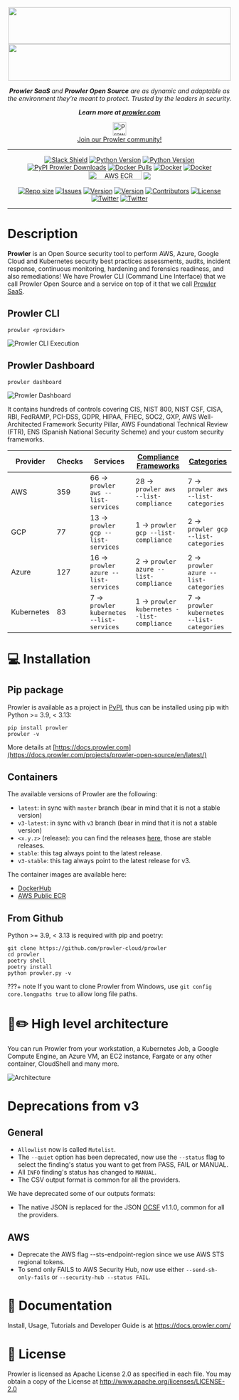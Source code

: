 <p align="center">
  <img align="center" src="https://github.com/prowler-cloud/prowler/blob/master/docs/img/prowler-logo-black.png?raw=True#gh-light-mode-only" width="500" height="83">
  <img align="center" src="https://github.com/prowler-cloud/prowler/blob/master/docs/img/prowler-logo-white.png?raw=True#gh-dark-mode-only" width="500" height="83">
</p>
<p align="center">
  <b><i>Prowler SaaS </b> and <b>Prowler Open Source</b> are as dynamic and adaptable as the environment they’re meant to protect. Trusted by the leaders in security.
</p>
<p align="center">
<b>Learn more at <a href="https://prowler.com">prowler.com</i></b>
</p>

<p align="center">
<a href="https://join.slack.com/t/prowler-workspace/shared_invite/zt-1hix76xsl-2uq222JIXrC7Q8It~9ZNog"><img width="30" height="30" alt="Prowler community on Slack" src="https://github.com/prowler-cloud/prowler/assets/3985464/3617e470-670c-47c9-9794-ce895ebdb627"></a>
  <br>
<a href="https://join.slack.com/t/prowler-workspace/shared_invite/zt-1hix76xsl-2uq222JIXrC7Q8It~9ZNog">Join our Prowler community!</a>
</p>

<hr>
<p align="center">
  <a href="https://join.slack.com/t/prowler-workspace/shared_invite/zt-1hix76xsl-2uq222JIXrC7Q8It~9ZNog"><img alt="Slack Shield" src="https://img.shields.io/badge/slack-prowler-brightgreen.svg?logo=slack"></a>
  <a href="https://pypi.org/project/prowler/"><img alt="Python Version" src="https://img.shields.io/pypi/v/prowler.svg"></a>
  <a href="https://pypi.python.org/pypi/prowler/"><img alt="Python Version" src="https://img.shields.io/pypi/pyversions/prowler.svg"></a>
  <a href="https://pypistats.org/packages/prowler"><img alt="PyPI Prowler Downloads" src="https://img.shields.io/pypi/dw/prowler.svg?label=prowler%20downloads"></a>
  <a href="https://hub.docker.com/r/toniblyx/prowler"><img alt="Docker Pulls" src="https://img.shields.io/docker/pulls/toniblyx/prowler"></a>
  <a href="https://hub.docker.com/r/toniblyx/prowler"><img alt="Docker" src="https://img.shields.io/docker/cloud/build/toniblyx/prowler"></a>
  <a href="https://hub.docker.com/r/toniblyx/prowler"><img alt="Docker" src="https://img.shields.io/docker/image-size/toniblyx/prowler"></a>
  <a href="https://gallery.ecr.aws/prowler-cloud/prowler"><img width="120" height=19" alt="AWS ECR Gallery" src="https://user-images.githubusercontent.com/3985464/151531396-b6535a68-c907-44eb-95a1-a09508178616.png"></a>
  <a href="https://codecov.io/gh/prowler-cloud/prowler"><img src="https://codecov.io/gh/prowler-cloud/prowler/graph/badge.svg?token=OflBGsdpDl"/></a>
</p>
<p align="center">
  <a href="https://github.com/prowler-cloud/prowler"><img alt="Repo size" src="https://img.shields.io/github/repo-size/prowler-cloud/prowler"></a>
  <a href="https://github.com/prowler-cloud/prowler/issues"><img alt="Issues" src="https://img.shields.io/github/issues/prowler-cloud/prowler"></a>
  <a href="https://github.com/prowler-cloud/prowler/releases"><img alt="Version" src="https://img.shields.io/github/v/release/prowler-cloud/prowler?include_prereleases"></a>
  <a href="https://github.com/prowler-cloud/prowler/releases"><img alt="Version" src="https://img.shields.io/github/release-date/prowler-cloud/prowler"></a>
  <a href="https://github.com/prowler-cloud/prowler"><img alt="Contributors" src="https://img.shields.io/github/contributors-anon/prowler-cloud/prowler"></a>
  <a href="https://github.com/prowler-cloud/prowler"><img alt="License" src="https://img.shields.io/github/license/prowler-cloud/prowler"></a>
  <a href="https://twitter.com/ToniBlyx"><img alt="Twitter" src="https://img.shields.io/twitter/follow/toniblyx?style=social"></a>
  <a href="https://twitter.com/prowlercloud"><img alt="Twitter" src="https://img.shields.io/twitter/follow/prowlercloud?style=social"></a>
</p>
<hr>

# Description

**Prowler** is an Open Source security tool to perform AWS, Azure, Google Cloud and Kubernetes security best practices assessments, audits, incident response, continuous monitoring, hardening and forensics readiness, and also remediations! We have Prowler CLI (Command Line Interface) that we call Prowler Open Source and a service on top of it that we call <a href="https://prowler.com">Prowler SaaS</a>.

## Prowler CLI

```console
prowler <provider>
```
![Prowler CLI Execution](docs/img/short-display.png)

## Prowler Dashboard

```console
prowler dashboard
```
![Prowler Dashboard](docs/img/dashboard.png)

It contains hundreds of controls covering CIS, NIST 800, NIST CSF, CISA, RBI, FedRAMP, PCI-DSS, GDPR, HIPAA, FFIEC, SOC2, GXP, AWS Well-Architected Framework Security Pillar, AWS Foundational Technical Review (FTR), ENS (Spanish National Security Scheme) and your custom security frameworks.

| Provider | Checks | Services | [Compliance Frameworks](https://docs.prowler.com/projects/prowler-open-source/en/latest/tutorials/compliance/) | [Categories](https://docs.prowler.com/projects/prowler-open-source/en/latest/tutorials/misc/#categories) |
|---|---|---|---|---|
| AWS | 359 | 66 -> `prowler aws --list-services` | 28 -> `prowler aws --list-compliance` | 7 -> `prowler aws --list-categories` |
| GCP | 77 | 13 -> `prowler gcp --list-services` | 1 -> `prowler gcp --list-compliance` | 2 -> `prowler gcp --list-categories`|
| Azure | 127 | 16 -> `prowler azure --list-services` | 2 -> `prowler azure --list-compliance` | 2 -> `prowler azure --list-categories` |
| Kubernetes | 83 | 7 -> `prowler kubernetes --list-services` | 1 -> `prowler kubernetes --list-compliance` | 7 -> `prowler kubernetes --list-categories` |

# 💻 Installation

## Pip package
Prowler is available as a project in [PyPI](https://pypi.org/project/prowler-cloud/), thus can be installed using pip with Python >= 3.9, < 3.13:

```console
pip install prowler
prowler -v
```
More details at [https://docs.prowler.com](https://docs.prowler.com/projects/prowler-open-source/en/latest/)

## Containers

The available versions of Prowler are the following:

- `latest`: in sync with `master` branch (bear in mind that it is not a stable version)
- `v3-latest`: in sync with `v3` branch (bear in mind that it is not a stable version)
- `<x.y.z>` (release): you can find the releases [here](https://github.com/prowler-cloud/prowler/releases), those are stable releases.
- `stable`: this tag always point to the latest release.
- `v3-stable`: this tag always point to the latest release for v3.

The container images are available here:

- [DockerHub](https://hub.docker.com/r/toniblyx/prowler/tags)
- [AWS Public ECR](https://gallery.ecr.aws/prowler-cloud/prowler)

## From Github

Python >= 3.9, < 3.13 is required with pip and poetry:

```
git clone https://github.com/prowler-cloud/prowler
cd prowler
poetry shell
poetry install
python prowler.py -v
```
???+ note
  If you want to clone Prowler from Windows, use `git config core.longpaths true` to allow long file paths.
# 📐✏️ High level architecture

You can run Prowler from your workstation, a Kubernetes Job, a Google Compute Engine, an Azure VM, an EC2 instance, Fargate or any other container, CloudShell and many more.

![Architecture](docs/img/architecture.png)

# Deprecations from v3

## General
- `Allowlist` now is called `Mutelist`.
- The `--quiet` option has been deprecated, now use the `--status` flag to select the finding's status you want to get from PASS, FAIL or MANUAL.
- All `INFO` finding's status has changed to `MANUAL`.
- The CSV output format is common for all the providers.

We have deprecated some of our outputs formats:
- The native JSON is replaced for the JSON [OCSF](https://schema.ocsf.io/) v1.1.0, common for all the providers.

## AWS
- Deprecate the AWS flag --sts-endpoint-region since we use AWS STS regional tokens.
- To send only FAILS to AWS Security Hub, now use either `--send-sh-only-fails` or `--security-hub --status FAIL`.


# 📖 Documentation

Install, Usage, Tutorials and Developer Guide is at https://docs.prowler.com/

# 📃 License

Prowler is licensed as Apache License 2.0 as specified in each file. You may obtain a copy of the License at
<http://www.apache.org/licenses/LICENSE-2.0>

